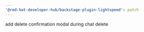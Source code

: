 ```yaml
---
'@red-hat-developer-hub/backstage-plugin-lightspeed': patch
---
```


add delete confirmation modal during chat delete
